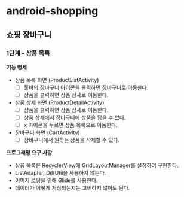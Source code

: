 # android-shopping

## 쇼핑 장바구니

### 1단계 - 상품 목록
**기능 명세**
- 상품 목록 화면 (ProductListActivity)
  - [ ] 툴바의 장바구니 아이콘을 클릭하면 장바구니로 이동한다.
  - [ ] 상품을 클릭하면 상품 상세로 이동한다.

- 상품 상세 화면 (ProductDetailActivity)
  - [ ] 상품을 클릭하면 상품 상세로 이동한다.
  - [ ] 상품 상세에서 장바구니에 상품을 담을 수 있다.
  - [ ] x 아이콘을 누르면 상품 목록으로 이동한다.

- 장바구니 화면 (CartActivity)
  - [ ] 장바구니에서 원하는 상품을 삭제할 수 있다.

**프로그래밍 요구 사항**
* 상품 목록은 RecyclerView에 GridLayoutManager를 설정하여 구현한다.
* ListAdapter, DiffUtil을 사용하지 않는다.
* 이미지 로딩을 위해 Glide를 사용한다.
* 데이터가 어떻게 저장되는지는 고민하지 않아도 된다.
